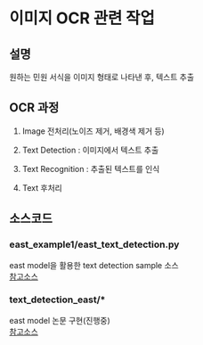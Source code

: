 # 이미지 OCR 관련 작업
## 설명
원하는 민원 서식을 이미지 형태로 나타낸 후, 텍스트 추출

## OCR 과정
1. Image 전처리(노이즈 제거, 배경색 제거 등)

2. Text Detection : 이미지에서 텍스트 추출

3. Text Recognition : 추출된 텍스트를 인식

4. Text 후처리

## 소스코드
### east_example1/east_text_detection.py  
east model을 활용한 text detection sample 소스  
[참고소스](https://www.pyimagesearch.com/2018/08/20/opencv-text-detection-east-text-detector/)

### text_detection_east/*
east model 논문 구현(진행중)  
[참고소스](https://github.com/zxytim/EAST)
